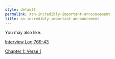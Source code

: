 ```yaml
---
style: default
permalink: Xan-incredibly-important-announcement
title: an-incredibly-important-announcement
---
```

You may also like:

[Interview Log 769-43](http://scp-wiki.net/interview-log-769-43)

[Chapter 1: Verse 1](http://scp-wiki.net/chapter-1-verse-1)
